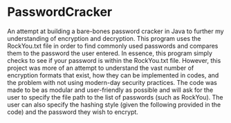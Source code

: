 # PasswordCracker
An attempt at building a bare-bones password cracker in Java to further my understanding of encryption and decryption. This program uses the RockYou.txt file in order to find commonly used passwords and compares them to the password the user entered. In essence, this program simply checks to see if your password is within the RockYou.txt file. However, this project was more of an attempt to understand the vast number of encryption formats that exist, how they can be implemented in codes, and the problem with not using modern-day security practices. The code was made to be as modular and user-friendly as possible and will ask for the user to specify the file path to the list of passwords (such as RockYou). The user can also specify the hashing style (given the following provided in the code) and the password they wish to encrypt. 
